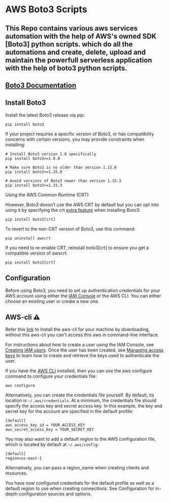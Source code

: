 # AWS Boto3 Scripts

## This Repo contains various aws services automation with the help of AWS's owned SDK [Boto3] python scripts. which do all the automations and create, delete, upload and maintain the powerfull serverless application with the help of boto3 python scripts.


## [Boto3 Documentation](https://boto3.amazonaws.com/v1/documentation/api/latest/index.html)

## Install Boto3
Install the latest Boto3 release via pip:

```
pip install boto3
```
If your project requires a specific version of Boto3, or has compatibility concerns with certain versions, you may provide constraints when installing:

```
# Install Boto3 version 1.0 specifically
pip install boto3==1.0.0

# Make sure Boto3 is no older than version 1.15.0
pip install boto3>=1.15.0

# Avoid versions of Boto3 newer than version 1.15.3
pip install boto3<=1.15.3
```

Using the AWS Common Runtime (CRT)

However, Boto3 doesn’t use the AWS CRT by default but you can opt into using it by specifying the crt [extra feature](https://peps.python.org/pep-0508/#extras) when installing Boto3:
```
pip install boto3[crt]
```
To revert to the non-CRT version of Boto3, use this command:
```
pip uninstall awscrt
```
If you need to re-enable CRT, reinstall boto3[crt] to ensure you get a compatible version of awscrt:
```
pip install boto3[crt]
```



## Configuration

Before using Boto3, you need to set up authentication credentials for your AWS account using either the [IAM Console](https://console.aws.amazon.com/iam/home) or the AWS CLI. You can either choose an existing user or create a new one.

## AWS-cli ⚠️ 

Refer this [link](https://docs.aws.amazon.com/cli/latest/userguide/getting-started-install.html) to Install the aws-cli for your machine by downloading, without this aws-cli you can't access this aws in command-line interface.


For instructions about how to create a user using the IAM Console, see [Creating IAM users](https://docs.aws.amazon.com/IAM/latest/UserGuide/id_users_create.html#id_users_create_console). Once the user has been created, see [Managing access keys](https://docs.aws.amazon.com/IAM/latest/UserGuide/id_credentials_access-keys.html#Using_CreateAccessKey) to learn how to create and retrieve the keys used to authenticate the user.

If you have the [AWS CLI](http://aws.amazon.com/cli/) installed, then you can use the aws configure command to configure your credentials file:

```
aws configure
```

Alternatively, you can create the credentials file yourself. By default, its location is ```~/.aws/credentials```. At a minimum, the credentials file should specify the access key and secret access key. In this example, the key and secret key for the account are specified in the default profile:

```
[default]
aws_access_key_id = YOUR_ACCESS_KEY
aws_secret_access_key = YOUR_SECRET_KEY
```

You may also want to add a default region to the AWS configuration file, which is located by default at ```~/.aws/config```:

```
[default]
region=us-east-1
```

Alternatively, you can pass a region_name when creating clients and resources.

You have now configured credentials for the default profile as well as a default region to use when creating connections. See Configuration for in-depth configuration sources and options.
